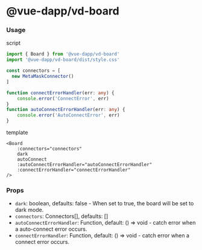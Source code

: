 # @vue-dapp/vd-board

### Usage

script
```ts
import { Board } from '@vue-dapp/vd-board'
import '@vue-dapp/vd-board/dist/style.css'

const connectors = [
  new MetaMaskConnector()
]

function connectErrorHandler(err: any) {
	console.error('ConnectError', err)
}
function autoConnectErrorHandler(err: any) {
	console.error('AutoConnectError', err)
}
```

template
```vue
<Board
	:connectors="connectors"
	dark
	autoConnect
	:autoConnectErrorHandler="autoConnectErrorHandler"
	:connectErrorHandler="connectErrorHandler"
/>
```

### Props

- `dark`: boolean, defaults: false - When set to true, the board will be set to dark mode.
- `connectors`: Connectors[], defaults: []
- `autoConnectErrorHandler`: Function, default: () => void - catch error when a auto-connect error occurs.
- `connectErrorHandler`: Function, default: () => void - catch error when a connect error occurs.